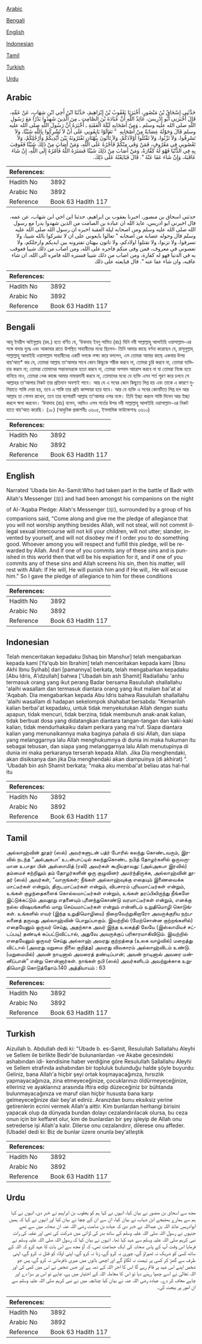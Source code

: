 [Arabic](#arabic)

[Bengali](#bengali)

[English](#english)

[Indonesian](#indonesian)

[Tamil](#tamil)

[Turkish](#turkish)

[Urdu](#urdu)

## Arabic


<div dir="rtl" lang="ar" style={{fontSize:'larger',backgroundColor:'#f8f9fa',padding:20}}>
حَدَّثَنِي إِسْحَاقُ بْنُ مَنْصُورٍ، أَخْبَرَنَا يَعْقُوبُ بْنُ إِبْرَاهِيمَ، حَدَّثَنَا ابْنُ أَخِي ابْنِ شِهَابٍ، عَنْ عَمِّهِ، قَالَ أَخْبَرَنِي أَبُو إِدْرِيسَ، عَائِذُ اللَّهِ أَنَّ عُبَادَةَ بْنَ الصَّامِتِ ـ مِنَ الَّذِينَ شَهِدُوا بَدْرًا مَعَ رَسُولِ اللَّهِ صلى الله عليه وسلم ـ وَمِنْ أَصْحَابِهِ لَيْلَةَ الْعَقَبَةِ ـ أَخْبَرَهُ أَنَّ رَسُولَ اللَّهِ صلى الله عليه وسلم قَالَ وَحَوْلَهُ عِصَابَةٌ مِنْ أَصْحَابِهِ ‏ "‏ تَعَالَوْا بَايِعُونِي عَلَى أَنْ لاَ تُشْرِكُوا بِاللَّهِ شَيْئًا، وَلاَ تَسْرِقُوا، وَلاَ تَزْنُوا، وَلاَ تَقْتُلُوا أَوْلاَدَكُمْ، وَلاَ تَأْتُونَ بِبُهْتَانٍ تَفْتَرُونَهُ بَيْنَ أَيْدِيكُمْ وَأَرْجُلِكُمْ، وَلاَ تَعْصُونِي فِي مَعْرُوفٍ، فَمَنْ وَفَى مِنْكُمْ فَأَجْرُهُ عَلَى اللَّهِ، وَمَنْ أَصَابَ مِنْ ذَلِكَ شَيْئًا فَعُوقِبَ بِهِ فِي الدُّنْيَا فَهْوَ لَهُ كَفَّارَةٌ، وَمَنْ أَصَابَ مِنْ ذَلِكَ شَيْئًا فَسَتَرَهُ اللَّهُ فَأَمْرُهُ إِلَى اللَّهِ، إِنْ شَاءَ عَاقَبَهُ، وَإِنْ شَاءَ عَفَا عَنْهُ ‏"‏‏.‏ قَالَ فَبَايَعْتُهُ عَلَى ذَلِكَ‏.‏
</div>
<div style={{backgroundColor:'#f8f9fa',padding:20, marginBottom: 10}}><table> <thead> <tr> <th>References:</th> <th></th> </tr> </thead> <tbody><tr><td>Hadith No</td><td>3892</td></tr><tr><td>Arabic No</td><td>3892</td></tr><tr><td>Reference</td><td>Book 63 Hadith 117</td></tr></tbody></table></div>


<div dir="rtl" lang="ar" style={{fontSize:'larger',backgroundColor:'#f8f9fa',padding:20}}>
حدثني اسحاق بن منصور، اخبرنا يعقوب بن ابراهيم، حدثنا ابن اخي ابن شهاب، عن عمه، قال اخبرني ابو ادريس، عايذ الله ان عبادة بن الصامت من الذين شهدوا بدرا مع رسول الله صلى الله عليه وسلم ومن اصحابه ليلة العقبة اخبره ان رسول الله صلى الله عليه وسلم قال وحوله عصابة من اصحابه " تعالوا بايعوني على ان لا تشركوا بالله شييا، ولا تسرقوا، ولا تزنوا، ولا تقتلوا اولادكم، ولا تاتون ببهتان تفترونه بين ايديكم وارجلكم، ولا تعصوني في معروف، فمن وفى منكم فاجره على الله، ومن اصاب من ذلك شييا فعوقب به في الدنيا فهو له كفارة، ومن اصاب من ذلك شييا فستره الله فامره الى الله، ان شاء عاقبه، وان شاء عفا عنه ". قال فبايعته على ذلك
</div>
<div style={{backgroundColor:'#f8f9fa',padding:20, marginBottom: 10}}><table> <thead> <tr> <th>References:</th> <th></th> </tr> </thead> <tbody><tr><td>Hadith No</td><td>3892</td></tr><tr><td>Arabic No</td><td>3892</td></tr><tr><td>Reference</td><td>Book 63 Hadith 117</td></tr></tbody></table></div>

## Bengali


<div dir="ltr" lang="bn" style={{fontSize:'larger',backgroundColor:'#f8f9fa',padding:20}}>
আবূ ইদরীস আইযুল্লাহ (রহ.) হতে বর্ণিত যে, ‘উবাদাহ ইবনু সামিত (রাঃ) যিনি নবী সাল্লাল্লাহু আলাইহি ওয়াসাল্লাম-এর সঙ্গে বাদার যুদ্ধে এবং আকাবার রাতে উপস্থিত সাহাবীদের মধ্যে ছিলেন- তিনি আমার কাছে বর্ণনা করেছেন যে, রাসূলুল্লাহ্ সাল্লাল্লাহু আলাইহি ওয়াসাল্লাম সাহাবীদের একটি দলকে লক্ষ্য করে বললেন, এস তোমরা আমার কাছে একথার উপর বায়‘আত* কর যে, তোমরা আল্লাহ তা‘আলার সাথে কোন কিছুকে শরীক করবে না, তোমরা চুরি করবে না, তোমরা ব্যভিচার করবে না; তোমরা তোমাদের সন্তানদেরকে হত্যা করবে না, তোমরা অপবাদ আরোপ করবে না যা তোমরা নিজে হতে বানিয়ে নাও, তোমরা নেক কাজে আমার নাফরমানী করবে না, তোমাদের মধ্যে যে ব্যক্তি এসব শর্ত পূরণ করে চলবে সে আল্লাহর তা‘আলার নিকট তার প্রতিদান অবশ্যই পাবে। আর যে এ সবের কোন কিছুতে লিপ্ত হয় এবং তাকে এ কারণে দুনিয়াতে শাস্তি দেয়া হয়, তবে এ শাস্তি তার প্রতি কাফ্ফারা হয়ে যাবে। আর যে ব্যক্তি এ সবের কোনটিতে লিপ্ত হল আর আল্লাহ তা গোপন রাখেন, তবে তার ব্যাপারটি আল্লাহ তা‘আলার ওপর ন্যস্ত। তিনি ইচ্ছা করলে শাস্তি দিবেন আর ইচ্ছা করলে ক্ষমা করবেন। ‘উবাদাহ (রাঃ) বলেন, আমিও এসব শর্তের উপর নবী সাল্লাল্লাহু আলাইহি ওয়াসাল্লাম-এর নিকট হাতে বায়‘আত করেছি। (১৮) (আধুনিক প্রকাশনীঃ ৩৬০৫, ইসলামিক ফাউন্ডেশনঃ ৩৬১০)
</div>
<div style={{backgroundColor:'#f8f9fa',padding:20, marginBottom: 10}}><table> <thead> <tr> <th>References:</th> <th></th> </tr> </thead> <tbody><tr><td>Hadith No</td><td>3892</td></tr><tr><td>Arabic No</td><td>3892</td></tr><tr><td>Reference</td><td>Book 63 Hadith 117</td></tr></tbody></table></div>

## English


<div dir="ltr" lang="en" style={{fontSize:'larger',backgroundColor:'#f8f9fa',padding:20}}>
Narrated 'Ubada bin As-Samit:Who had taken part in the battle of Badr with Allah's Messenger (ﷺ) and had been amongst his companions on the night of Al-'Aqaba Pledge: Allah's Messenger (ﷺ), surrounded by a group of his companions said, "Come along and give me the pledge of allegiance that you will not worship anything besides Allah, will not steal, will not commit illegal sexual intercourse will not kill your children, will not utter; slander, invented by yourself, and will not disobey me if I order you to do something good. Whoever among you will respect and fulfill this pledge, will be rewarded by Allah. And if one of you commits any of these sins and is punished in this world then that will be his expiation for it, and if one of you commits any of these sins and Allah screens his sin, then his matter, will rest with Allah: If He will, He will punish him and if He will,. He will excuse him." So I gave the pledge of allegiance to him for these conditions
</div>
<div style={{backgroundColor:'#f8f9fa',padding:20, marginBottom: 10}}><table> <thead> <tr> <th>References:</th> <th></th> </tr> </thead> <tbody><tr><td>Hadith No</td><td>3892</td></tr><tr><td>Arabic No</td><td>3892</td></tr><tr><td>Reference</td><td>Book 63 Hadith 117</td></tr></tbody></table></div>

## Indonesian


<div dir="ltr" lang="id" style={{fontSize:'larger',backgroundColor:'#f8f9fa',padding:20}}>
Telah menceritakan kepadaku [Ishaq bin Manshur] telah mengabarkan kepada kami [Ya'qub bin Ibrahim] telah menceritakan kepada kami [Ibnu Akhi Ibnu Syihab] dari [pamannya] berkata, telah mengabarkan kepadaku [Abu Idris, A'idzullah] bahwa ['Ubadah bin ash Shamit] Radiallahu 'anhu termasuk orang yang ikut perang Badar bersama Rasulullah shallallahu 'alaihi wasallam dan termasuk diantara orang yang ikut malam bai'at al 'Aqabah. Dia mengabarkan kepada Abu Idris bahwa Rasulullah shallallahu 'alaihi wasallam di hadapan sekelompok shahabat bersabda: "Kemarilah kalian berbai'at kepadaku, untuk tidak menyekutukan Allah dengan suatu apapun, tidak mencuri, tidak berzina, tidak membunuh anak-anak kalian, tidak berbuat dosa yang didatangkan diantara tangan-tangan dan kaki-kaki kalian, tidak mendurhakaiku dalam perkara yang ma'ruf. Siapa diantara kalian yang menunaikannya maka baginya pahala di sisi Allah, dan siapa yang melanggarnya lalu Allah menghukumnya di dunia ini maka hukuman itu sebagai tebusan, dan siapa yang melanggarnya lalu Allah menutupinya di dunia ini maka perkaranya terserah kepada Allah. Jika Dia menghendaki, akan disiksanya dan jika Dia menghendaki akan diampuinya (di akhirat) ". 'Ubadah bin ash Shamit berkata; "maka aku membai'at beliau atas hal-hal itu
</div>
<div style={{backgroundColor:'#f8f9fa',padding:20, marginBottom: 10}}><table> <thead> <tr> <th>References:</th> <th></th> </tr> </thead> <tbody><tr><td>Hadith No</td><td>3892</td></tr><tr><td>Arabic No</td><td>3892</td></tr><tr><td>Reference</td><td>Book 63 Hadith 117</td></tr></tbody></table></div>

## Tamil


<div dir="ltr" lang="ta" style={{fontSize:'larger',backgroundColor:'#f8f9fa',padding:20}}>
அல்லாஹ்வின் தூதர் (ஸல்) அவர்களுடன் பத்ர் போரில் கலந்து கொண்டவரும், இரவில் நடந்த “அல்அகபா' உடன்பாட்டில் கலந்துகொண்ட நபித் தோழர்களில் ஒருவருமான உபாதா பின் அஸ்ஸாமித் (ரலி) அவர்கள் கூறியதாவது: (அல்அகபா இரவில்) தம்மைச் சுற்றிலும் தம் தோழர்களின் ஒரு குழுவினர் அமர்ந்திருக்க, அல்லாஹ்வின் தூதர் (ஸல்) அவர்கள், “வாருங்கள்; நீங்கள் அல்லாஹ்வுக்கு எதையும் இணைவைக்க மாட்டீர்கள் என்றும், திருடமாட்டீர்கள் என்றும், விபசாரம் புரியமாட்டீர்கள் என்றும், உங்கள் குழந்தைகளைக் கொல்லமாட்டீர்கள் என்றும், உங்கள் தரப்பிலிருந்து நீங்களே இட்டுக்கட்டும் அவதூறு எதனையும் புனைந்துகொண்டு வரமாட்டீர்கள் என்றும், எனக்கு நல்ல விஷயங்களில் மாறு செய்யமாட்டீர்கள் என்றும் என்னிடம் உறுதிமொழி கொடுங்கள். உங்களில் எவர் (இந்த உறுதிமொழியை) நிறைவேற்றுகிறாரோ அவருக்குரிய நற்பலனைத் தருவது அல்லாஹ்வின் பொறுப்பாகும். இவற்றில் (மேற்சொன்ன குற்றங்களில்) எதையேனும் ஒருவர் செய்து, அதற்காக அவர் இந்த உலகத்தி லேயே (இஸ்லாமியச் சட்டப்படி) தண்டிக் கப்பட்டுவிட்டால், அதுவே அவருக்குப் பரிகாரமாகிவிடும். இவற்றில் எதையேனும் ஒருவர் செய்து அல்லாஹ் அவரது குற்றத்தை (உலக வாழ்வில்) மறைத்து விட்டால் (அவரது மறுமை நிலை குறித்த) அவரது விவகாரம் அல்லாஹ்விடம் உண்டு. (மறுமையில்) அவன் நாடினால் அவரைத் தண்டிப்பான்; அவன் நாடினால் அவரை மன்னிப்பான்” என்று சொன்னார்கள். நாங்கள் நபி (ஸல்) அவர்களிடம் அவற்றுக்காக உறுதிமொழி கொடுத்தோம்.140 அத்தியாயம் : 63
</div>
<div style={{backgroundColor:'#f8f9fa',padding:20, marginBottom: 10}}><table> <thead> <tr> <th>References:</th> <th></th> </tr> </thead> <tbody><tr><td>Hadith No</td><td>3892</td></tr><tr><td>Arabic No</td><td>3892</td></tr><tr><td>Reference</td><td>Book 63 Hadith 117</td></tr></tbody></table></div>

## Turkish


<div dir="ltr" lang="tr" style={{fontSize:'larger',backgroundColor:'#f8f9fa',padding:20}}>
Aizullah b. Abdullah dedi ki: "Ubade b. es-Samit, Resulullah Sallallahu Aleyhi ve Sellem ile birlikte Bedir'de bulunanlardan -ve Akabe gecesindeki ashabından idi- kendisine haber verdiğine göre Resulullah Sallallahu Aleyhi ve Sellem etrafında ashabından bir topluluk bulunduğu halde şöyle buyurdu: Geliniz, bana Allah'a hiçbir şeyi ortak koşmayacağınıza, hırsızlık yapmayacağınıza, zina etmeyeceğinize, çocuklarınızı öldürmeyeceğinize, elleriniz ve ayaklarınız arasında iftira edip düzeceğiniz bir bühtanda bulunmayacağınıza ve maruf olan hiçbir hususta bana karşı gelmeyeceğinize dair bey'at ediniz. Aranızdan bunu eksiksiz yerine getirenlerin ecrini vermek Allah'a aittir. Kim bunlardan herhangi birisini yapacak olup da dünyada bundan dolayı cezalandırılacak olursa, bu ceza onun için bir keffaret olur, kim de bunlardan bir şey işleyip de Allah onu setrederse işi Allah'a kalır. Dilerse onu cezalandırır, dilerese onu affeder. (Ubade) dedi ki: Biz de bunlar üzere onunla bey'atIeştik
</div>
<div style={{backgroundColor:'#f8f9fa',padding:20, marginBottom: 10}}><table> <thead> <tr> <th>References:</th> <th></th> </tr> </thead> <tbody><tr><td>Hadith No</td><td>3892</td></tr><tr><td>Arabic No</td><td>3892</td></tr><tr><td>Reference</td><td>Book 63 Hadith 117</td></tr></tbody></table></div>

## Urdu


<div dir="rtl" lang="ur" style={{fontSize:'larger',backgroundColor:'#f8f9fa',padding:20}}>
مجھ سے اسحاق بن منصور نے بیان کیا، انہوں نے کہا ہم کو یعقوب بن ابراہیم نے خبر دی، انہوں نے کہا ہم سے ہمارے بھتیجے ابن شہاب نے بیان کیا، ان سے ان کے چچا نے بیان کیا اور انہوں نے کہا کہ ہمیں ابوادریس عائذ اللہ بن عبداللہ نے خبر دی کہ عبادہ بن صامت رضی اللہ عنہ ان صحابہ میں سے تھے جنہوں نے رسول اللہ صلی اللہ علیہ وسلم کے ساتھ بدر کی لڑائی میں شرکت کی تھی اور عقبہ کی رات نبی کریم صلی اللہ علیہ وسلم سے عہد کیا تھا۔ انہوں نے بیان کیا کہ رسول اللہ صلی اللہ علیہ وسلم نے فرمایا اس وقت آپ کے پاس صحابہ کی ایک جماعت تھی، کہ آؤ مجھ سے اس بات کا عہد کرو کہ اللہ کے ساتھ کسی کو شریک نہ ٹھہراؤ گے، چوری نہ کرو گے، زنا نہ کرو گے، اپنی اولاد کو قتل نہ کرو گے، اپنی طرف سے گھڑ کر کسی پر تہمت نہ لگاؤ گے اور اچھی باتوں میں میری نافرمانی نہ کرو گے، پس جو شخص اپنے اس عہد پر قائم رہے گا اس کا اجر اللہ کے ذمہ ہے اور جس شخص نے اس میں کمی کی اور اللہ تعالیٰ نے اسے چھپا رہنے دیا تو اس کا معاملہ اللہ کے اختیار میں ہے، چاہے تو اس پر سزا دے اور چاہے معاف کر دے۔ عبادہ رضی اللہ عنہ نے بیان کیا چنانچہ میں نے نبی کریم صلی اللہ علیہ وسلم سے ان امور پر بیعت کی۔
</div>
<div style={{backgroundColor:'#f8f9fa',padding:20, marginBottom: 10}}><table> <thead> <tr> <th>References:</th> <th></th> </tr> </thead> <tbody><tr><td>Hadith No</td><td>3892</td></tr><tr><td>Arabic No</td><td>3892</td></tr><tr><td>Reference</td><td>Book 63 Hadith 117</td></tr></tbody></table></div>